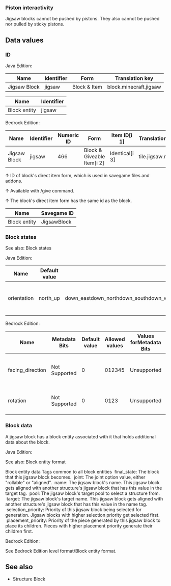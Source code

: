 ### Piston interactivity
Jigsaw blocks cannot be pushed by pistons. They also cannot be pushed nor pulled by sticky pistons.

## Data values
### ID
Java Edition:

| Name         | Identifier | Form         | Translation key        |
|--------------|------------|--------------|------------------------|
| Jigsaw Block | jigsaw     | Block & Item | block.minecraft.jigsaw |

| Name         | Identifier |
|--------------|------------|
| Block entity | jigsaw     |

Bedrock Edition:

| Name         | Identifier | Numeric ID | Form                       | Item ID[i 1]   | Translation key  |
|--------------|------------|------------|----------------------------|----------------|------------------|
| Jigsaw Block | jigsaw     | 466        | Block & Giveable Item[i 2] | Identical[i 3] | tile.jigsaw.name |


↑ ID of block's direct item form, which is used in savegame files and addons.

↑ Available with /give command.

↑ The block's direct item form has the same id as the block.


| Name         | Savegame ID |
|--------------|-------------|
| Block entity | JigsawBlock |

### Block states
See also: Block states

Java Edition:

| Name        | Default value | Allowed values                                                                                     | Description                               |
|-------------|---------------|----------------------------------------------------------------------------------------------------|-------------------------------------------|
| orientation | north_up      | down_eastdown_northdown_southdown_westeast_upnorth_upsouth_upup_eastup_northup_southup_westwest_up | The direction the jigsaw block is facing. |

Bedrock Edition:

| Name             | Metadata Bits | Default value | Allowed values | Values forMetadata Bits | Description                               |
|------------------|---------------|---------------|----------------|-------------------------|-------------------------------------------|
| facing_direction | Not Supported | 0             | 012345         | Unsupported             | The direction the jigsaw block is facing. |
| rotation         | Not Supported | 0             | 0123           | Unsupported             | The rotation around the axis.             |



### Block data
A jigsaw block has a block entity associated with it that holds additional data about the block.

Java Edition:

See also: Block entity format


 Block entity data
Tags common to all block entities
 final_state: The block that this jigsaw block becomes.
 joint: The joint option value, either "rollable" or "aligned".
 name: The jigsaw block's name. This jigsaw block gets aligned with another structure's jigsaw block that has this value in the target tag.
 pool: The jigsaw block's target pool to select a structure from.
 target: The jigsaw block's target name. This jigsaw block gets aligned with another structure's jigsaw block that has this value in the name tag.
 selection_priority: Priority of this jigsaw block being selected for generation. Jigsaw blocks with higher selection priority get selected first.
 placement_priority: Priority of the piece generated by this jigsaw block to place its children. Pieces with higher placement priority generate their children first.

Bedrock Edition:

See Bedrock Edition level format/Block entity format.
## See also
- Structure Block



